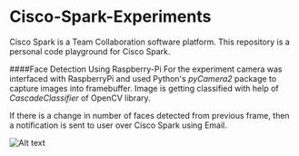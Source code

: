 # Cisco-Spark-Experiments
Cisco Spark is a Team Collaboration software platform. This repository is a personal code playground for Cisco Spark. 


####Face Detection Using Raspberry-Pi
For the experiment  camera was interfaced with RaspberryPi and used Python's _pyCamera2_ package to capture images into framebuffer. 
Image is getting classified with help of _CascadeClassifier_ of OpenCV library.

If there is a change in number of faces detected from previous frame, then a notification is sent to user over Cisco Spark using Email.

![Alt text](https://cloud.githubusercontent.com/assets/644483/22921982/dbc31a40-f2c1-11e6-89b6-1f17234af502.png "Optional title")
